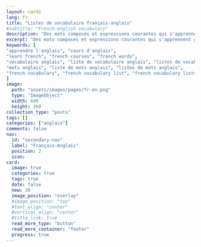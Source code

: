 ```yaml
---
layout: cards
lang: fr
title: "Listes de vocabulaire français-anglais"
#subtitle: "French-english vocabulary"
description: "Des mots composés et expressions courantes qui s'apprennent généralement par la pratique."
excerpt: "Des mots composés et expressions courantes qui s'apprennent généralement par la pratique."
keywords: [
"apprendre l'anglais", "cours d'anglais",
"learn french", "french courses", "french words",
"vocabulaire anglais", "liste de vocabulaire anglais", "listes de vocabulaire anglais",
"mots anglais", "liste de mots anglais", "listes de mots anglais",
"french vocabulary", "french vocabulary list", "french vocabulary lists"
]
image:
  path: "assets/images/pages/fr-en.png"
  type: "ImageObject"
  width: 640
  height: 360
collection_type: "posts"
tags: []
categories: ["anglais"]
comments: false
nav:
  id: "secondary-nav"
  label: "Français-Anglais"
  position: 2
  icon:
card:
  image: true
  categories: true
  tags: true
  date: false
  new: 30
  image_position: "overlay"
  #image_position: "top"
  #text_align: "center"
  #vertical_align: "center"
  #title_link: true
  read_more_type: "button"
  read_more_container: "footer"
  progress: true
---
```

